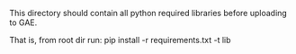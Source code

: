 This directory should contain all python required libraries before uploading to GAE.

That is, from root dir run:
    pip install -r requirements.txt -t lib
